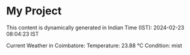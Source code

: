 # My Project

This content is dynamically generated in Indian Time (IST): 2024-02-23 08:04:23 IST


Current Weather in Coimbatore:
Temperature: 23.88 °C
Condition: mist
